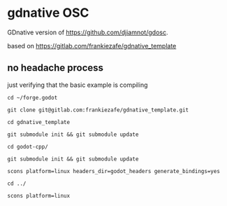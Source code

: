 # gdnative OSC

GDnative version of https://github.com/djiamnot/gdosc.

based on https://gitlab.com/frankiezafe/gdnative_template

## no headache process

just verifying that the basic example is compiling

`cd ~/forge.godot`

`git clone git@gitlab.com:frankiezafe/gdnative_template.git`

`cd gdnative_template`

`git submodule init && git submodule update`

`cd godot-cpp/`

`git submodule init && git submodule update`

`scons platform=linux headers_dir=godot_headers generate_bindings=yes`

`cd ../`

`scons platform=linux`